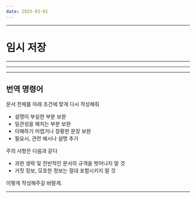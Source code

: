 ```yaml
---
date: 2025-03-01
---
```


---
# 임시 저장



































---


---


---
## 번역 명령어
문서 전체를 아래 조건에 맞게 다시 작성해줘
- 설명이 부실한 부분 보완
- 일관성을 해치는 부분 보완
- 이해하기 어렵거나 장황한 문장 보완
- 필요시, 관련 예시나 설명 추가

주의 사항은 다음과 같다
- 과한 생략 및 전반적인 문서의 규격을 벗어나지 말 것
- 거짓 정보, 모호한 정보는 절대 포함시키지 말 것

이렇게 작성해주길 바랄게.


---











